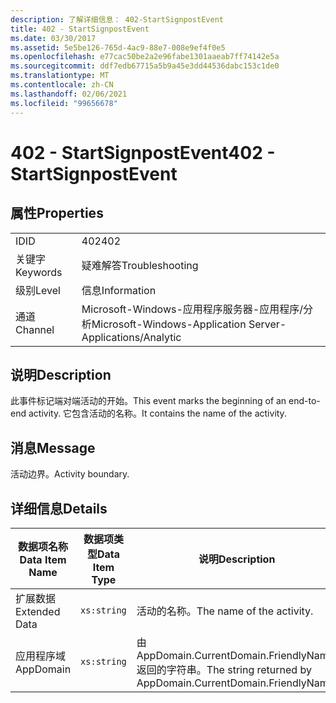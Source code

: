 ```yaml
---
description: 了解详细信息： 402-StartSignpostEvent
title: 402 - StartSignpostEvent
ms.date: 03/30/2017
ms.assetid: 5e5be126-765d-4ac9-88e7-008e9ef4f0e5
ms.openlocfilehash: e77cac50be2a2e96fabe1301aaeab7ff74142e5a
ms.sourcegitcommit: ddf7edb67715a5b9a45e3dd44536dabc153c1de0
ms.translationtype: MT
ms.contentlocale: zh-CN
ms.lasthandoff: 02/06/2021
ms.locfileid: "99656678"
---
```

# <a name="402---startsignpostevent"></a><span data-ttu-id="37caf-103">402 - StartSignpostEvent</span><span class="sxs-lookup"><span data-stu-id="37caf-103">402 - StartSignpostEvent</span></span>

## <a name="properties"></a><span data-ttu-id="37caf-104">属性</span><span class="sxs-lookup"><span data-stu-id="37caf-104">Properties</span></span>  
  
|||  
|-|-|  
|<span data-ttu-id="37caf-105">ID</span><span class="sxs-lookup"><span data-stu-id="37caf-105">ID</span></span>|<span data-ttu-id="37caf-106">402</span><span class="sxs-lookup"><span data-stu-id="37caf-106">402</span></span>|  
|<span data-ttu-id="37caf-107">关键字</span><span class="sxs-lookup"><span data-stu-id="37caf-107">Keywords</span></span>|<span data-ttu-id="37caf-108">疑难解答</span><span class="sxs-lookup"><span data-stu-id="37caf-108">Troubleshooting</span></span>|  
|<span data-ttu-id="37caf-109">级别</span><span class="sxs-lookup"><span data-stu-id="37caf-109">Level</span></span>|<span data-ttu-id="37caf-110">信息</span><span class="sxs-lookup"><span data-stu-id="37caf-110">Information</span></span>|  
|<span data-ttu-id="37caf-111">通道</span><span class="sxs-lookup"><span data-stu-id="37caf-111">Channel</span></span>|<span data-ttu-id="37caf-112">Microsoft-Windows-应用程序服务器-应用程序/分析</span><span class="sxs-lookup"><span data-stu-id="37caf-112">Microsoft-Windows-Application Server-Applications/Analytic</span></span>|  
  
## <a name="description"></a><span data-ttu-id="37caf-113">说明</span><span class="sxs-lookup"><span data-stu-id="37caf-113">Description</span></span>  

 <span data-ttu-id="37caf-114">此事件标记端对端活动的开始。</span><span class="sxs-lookup"><span data-stu-id="37caf-114">This event marks the beginning of an end-to-end activity.</span></span> <span data-ttu-id="37caf-115">它包含活动的名称。</span><span class="sxs-lookup"><span data-stu-id="37caf-115">It contains the name of the activity.</span></span>  
  
## <a name="message"></a><span data-ttu-id="37caf-116">消息</span><span class="sxs-lookup"><span data-stu-id="37caf-116">Message</span></span>  

 <span data-ttu-id="37caf-117">活动边界。</span><span class="sxs-lookup"><span data-stu-id="37caf-117">Activity boundary.</span></span>  
  
## <a name="details"></a><span data-ttu-id="37caf-118">详细信息</span><span class="sxs-lookup"><span data-stu-id="37caf-118">Details</span></span>  
  
|<span data-ttu-id="37caf-119">数据项名称</span><span class="sxs-lookup"><span data-stu-id="37caf-119">Data Item Name</span></span>|<span data-ttu-id="37caf-120">数据项类型</span><span class="sxs-lookup"><span data-stu-id="37caf-120">Data Item Type</span></span>|<span data-ttu-id="37caf-121">说明</span><span class="sxs-lookup"><span data-stu-id="37caf-121">Description</span></span>|  
|--------------------|--------------------|-----------------|  
|<span data-ttu-id="37caf-122">扩展数据</span><span class="sxs-lookup"><span data-stu-id="37caf-122">Extended Data</span></span>|`xs:string`|<span data-ttu-id="37caf-123">活动的名称。</span><span class="sxs-lookup"><span data-stu-id="37caf-123">The name of the activity.</span></span>|  
|<span data-ttu-id="37caf-124">应用程序域</span><span class="sxs-lookup"><span data-stu-id="37caf-124">AppDomain</span></span>|`xs:string`|<span data-ttu-id="37caf-125">由 AppDomain.CurrentDomain.FriendlyName 返回的字符串。</span><span class="sxs-lookup"><span data-stu-id="37caf-125">The string returned by AppDomain.CurrentDomain.FriendlyName.</span></span>|
